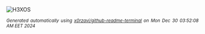 <div align="justify">
<picture>
    <source media="(prefers-color-scheme: dark)" srcset="https://i.ibb.co/gy2pGth/output-gif.gif">
    <source media="(prefers-color-scheme: light)" srcset="https://i.ibb.co/gy2pGth/output-gif.gif">
    <img alt="H3XOS" src="https://i.ibb.co/gy2pGth/output-gif.gif">
</picture>

<sub><i>Generated automatically using [x0rzavi/github-readme-terminal](https://github.com/x0rzavi/github-readme-terminal) on Mon Dec 30 03:52:08 AM EET 2024</i></sub>
</div>